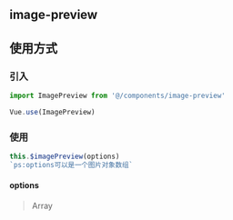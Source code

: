 ## image-preview

## 使用方式

### 引入

  ```javascript
  import ImagePreview from '@/components/image-preview'

  Vue.use(ImagePreview)
  ```

### 使用

  ```javascript
  this.$imagePreview(options)
  `ps:options可以是一个图片对象数组`
  ```
#### options

> Array
```javascript
  
```
